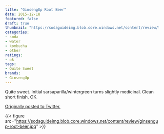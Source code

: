 ```yaml
---
title: "GinsengUp Root Beer"
date: 2015-12-18
featured: false
draft: true
thumbnail: "https://sodaguideimg.blob.core.windows.net/content/review/thumbs/ginsengup-root-beer.jpg"
categories:
- soda
- water
- kombucha
- other
ratings:
- ok
tags:
- Quite Sweet
brands:
- GinsengUp
---
```


Quite sweet. Initial sarsaparilla/wintergreen turns slightly medicinal. Clean short finish. OK.

[Originally posted to Twitter.](https://twitter.com/Cavorter/status/677951018517184512)

{{< figure src="https://sodaguideimg.blob.core.windows.net/content/review/ginsengup-root-beer.jpg" >}}

